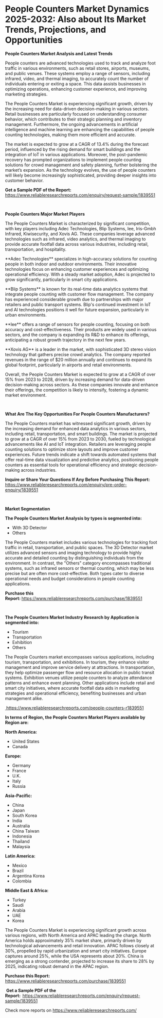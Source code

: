 <p><h1>People Counters Market Dynamics 2025-2032: Also about Its Market Trends, Projections, and Opportunities</h1></p><p><strong>People Counters Market Analysis and Latest Trends</strong></p>
<p><p>People counters are advanced technologies used to track and analyze foot traffic in various environments, such as retail stores, airports, museums, and public venues. These systems employ a range of sensors, including infrared, video, and thermal imaging, to accurately count the number of individuals entering or exiting a space. This data assists businesses in optimizing operations, enhancing customer experience, and improving marketing strategies.</p><p>The People Counters Market is experiencing significant growth, driven by the increasing need for data-driven decision-making in various sectors. Retail businesses are particularly focused on understanding consumer behavior, which contributes to their strategic planning and inventory management. Furthermore, the ongoing advancements in artificial intelligence and machine learning are enhancing the capabilities of people counting technologies, making them more efficient and accurate.</p><p>The market is expected to grow at a CAGR of 13.4% during the forecast period, influenced by the rising demand for smart buildings and the integration of IoT in various applications. Moreover, the post-pandemic recovery has prompted organizations to implement people counting solutions for crowd management and safety planning, further bolstering the market’s expansion. As the technology evolves, the use of people counters will likely become increasingly sophisticated, providing deeper insights into customer behavior.</p></p>
<p><strong>Get a Sample PDF of the Report:&nbsp;</strong> <a href="https://www.reliableresearchreports.com/enquiry/request-sample/1839551?utm_campaign=2383&utm_medium=2&utm_source=Github&utm_content=ia&utm_term=07022025&utm_id=people-counters">https://www.reliableresearchreports.com/enquiry/request-sample/1839551</a></p>
<p>&nbsp;</p>
<p><strong>People Counters Major Market Players</strong></p>
<p><p>The People Counters Market is characterized by significant competition, with key players including Adec Technologies, Blip Systems, Iee, Iris-Gmbh Infrared, Kiwisecurity, and Xovis AG. These companies leverage advanced technologies such as infrared, video analytics, and thermal imaging to provide accurate footfall data across various industries, including retail, transportation, and hospitality.</p><p>**Adec Technologies** specializes in high-accuracy solutions for counting people in both indoor and outdoor environments. Their innovative technologies focus on enhancing customer experiences and optimizing operational efficiency. With a steady market adoption, Adec is projected to grow significantly, particularly in smart city applications.</p><p>**Blip Systems** is known for its real-time data analytics systems that integrate people counting with customer flow management. The company has experienced considerable growth due to partnerships with major retailers and public transport systems. Blip's continued investment in IoT and AI technologies positions it well for future expansion, particularly in urban environments.</p><p>**Iee** offers a range of sensors for people counting, focusing on both accuracy and cost-effectiveness. Their products are widely used in various sectors, and the company is expanding its R&D to enhance its offerings, anticipating a robust growth trajectory in the next few years.</p><p>**Xovis AG** is a leader in the market, with sophisticated 3D stereo vision technology that gathers precise crowd analytics. The company reported revenues in the range of $20 million annually and continues to expand its global footprint, particularly in airports and retail environments.</p><p>Overall, the People Counters Market is expected to grow at a CAGR of over 15% from 2023 to 2028, driven by increasing demand for data-driven decision-making across sectors. As these companies innovate and enhance their offerings, the competition is likely to intensify, fostering a dynamic market environment.</p></p>
<p>&nbsp;</p>
<p><strong>What Are The Key Opportunities For People Counters Manufacturers?</strong></p>
<p><p>The People Counters market has witnessed significant growth, driven by the increasing demand for enhanced data analytics in various sectors, including retail, transportation, and smart buildings. The market is projected to grow at a CAGR of over 15% from 2023 to 2030, fueled by technological advancements like AI and IoT integration. Retailers are leveraging people counting solutions to optimize store layouts and improve customer experiences. Future trends indicate a shift towards automated systems that offer real-time data visualization and predictive analytics, positioning people counters as essential tools for operational efficiency and strategic decision-making across industries.</p></p>
<p><strong>Inquire or Share Your Questions If Any Before Purchasing This Report:</strong> <a href="https://www.reliableresearchreports.com/enquiry/pre-order-enquiry/1839551?utm_campaign=2383&utm_medium=2&utm_source=Github&utm_content=ia&utm_term=07022025&utm_id=people-counters">https://www.reliableresearchreports.com/enquiry/pre-order-enquiry/1839551</a></p>
<p>&nbsp;</p>
<p><strong>Market Segmentation</strong></p>
<p><strong>The People Counters Market Analysis by types is segmented into:</strong></p>
<p><ul><li>With 3D Detector</li><li>Others</li></ul></p>
<p><p>The People Counters market includes various technologies for tracking foot traffic in retail, transportation, and public spaces. The 3D Detector market utilizes advanced sensors and imaging technology to provide highly accurate and detailed counting by distinguishing individuals from the environment. In contrast, the "Others" category encompasses traditional systems, such as infrared sensors or thermal counting, which may be less precise but are often more cost-effective. Both types cater to diverse operational needs and budget considerations in people counting applications.</p></p>
<p><strong>Purchase this Report:&nbsp;</strong><a href="https://www.reliableresearchreports.com/purchase/1839551?utm_campaign=2383&utm_medium=2&utm_source=Github&utm_content=ia&utm_term=07022025&utm_id=people-counters">https://www.reliableresearchreports.com/purchase/1839551</a></p>
<p>&nbsp;</p>
<p><strong>The People Counters Market Industry Research by Application is segmented into:</strong></p>
<p><ul><li>Tourism</li><li>Transportation</li><li>Exhibition</li><li>Others</li></ul></p>
<p><p>The People Counters market encompasses various applications, including tourism, transportation, and exhibitions. In tourism, they enhance visitor management and improve service delivery at attractions. In transportation, they help optimize passenger flow and resource allocation in public transit systems. Exhibition venues utilize people counters to analyze attendance patterns and enhance event planning. Other applications include retail and smart city initiatives, where accurate footfall data aids in marketing strategies and operational efficiency, benefiting businesses and urban management alike.</p></p>
<p><a href="https://www.reliableresearchreports.com/people-counters-r1839551?utm_campaign=2383&utm_medium=2&utm_source=Github&utm_content=ia&utm_term=07022025&utm_id=people-counters">&nbsp;https://www.reliableresearchreports.com/people-counters-r1839551</a></p>
<p><strong>In terms of Region, the People Counters Market Players available by Region are:</strong></p>
<p>
    <p> <strong> North America: </strong>
        <ul>
            <li>United States</li>
            <li>Canada</li>
        </ul>
        </p> 
    <p> <strong> Europe: </strong>
        <ul>
            <li>Germany</li>
            <li>France</li>
            <li>U.K.</li>
            <li>Italy</li>
            <li>Russia</li>
        </ul>
        </p> 
    <p> <strong> Asia-Pacific: </strong>
        <ul>
            <li>China</li>
            <li>Japan</li>
            <li>South Korea</li>
            <li>India</li>
            <li>Australia</li>
            <li>China Taiwan</li>
            <li>Indonesia</li>
            <li>Thailand</li>
            <li>Malaysia</li>
        </ul>
        </p> 
    <p> <strong> Latin America: </strong>
        <ul>
            <li>Mexico</li>
            <li>Brazil</li>
            <li>Argentina Korea</li>
            <li>Colombia</li>
        </ul>
        </p> 
    <p> <strong> Middle East & Africa: </strong>
        <ul>
            <li>Turkey</li>
            <li>Saudi</li>
            <li>Arabia</li>
            <li>UAE</li>
            <li>Korea</li>
        </ul>
    </p>
    </p>
<p><p>The People Counters Market is experiencing significant growth across various regions, with North America and APAC leading the charge. North America holds approximately 35% market share, primarily driven by technological advancements and retail innovation. APAC follows closely at 30%, propelled by rapid urbanization and smart city initiatives. Europe captures around 25%, while the USA represents about 20%. China is emerging as a strong contender, projected to increase its share to 28% by 2025, indicating robust demand in the APAC region.</p></p>
<p><strong>Purchase this Report: </strong><a href="https://www.reliableresearchreports.com/purchase/1839551?utm_campaign=2383&utm_medium=2&utm_source=Github&utm_content=ia&utm_term=07022025&utm_id=people-counters">https://www.reliableresearchreports.com/purchase/1839551</a></p>
<p>&nbsp;<strong>Get a Sample PDF of the Report:&nbsp;&nbsp;</strong><a href="https://www.reliableresearchreports.com/enquiry/request-sample/1839551?utm_campaign=2383&utm_medium=2&utm_source=Github&utm_content=ia&utm_term=07022025&utm_id=people-counters">https://www.reliableresearchreports.com/enquiry/request-sample/1839551</a></p>
<p><strong></strong></p>
<p>Check more reports on <a href="https://www.reliableresearchreports.com/?utm_campaign=2383&utm_medium=2&utm_source=Github&utm_content=ia&utm_term=07022025&utm_id=people-counters">https://www.reliableresearchreports.com/</a></p>